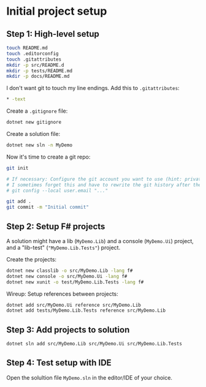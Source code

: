 # Initial project setup

## Step 1: High-level setup

```sh
touch README.md
touch .editorconfig
touch .gitattributes
mkdir -p src/README.d
mkdir -p tests/README.md
mkdir -p docs/README.md
```

I don't want git to touch my line endings. Add this to `.gitattributes`:

```sh
* -text
```

Create a `.gitignore` file:

```sh
dotnet new gitignore
```

Create a solution file:

```sh
dotnet new sln -n MyDemo
```

Now it's time to create a git repo:

```sh
git init

# If necessary: Configure the git account you want to use (hint: private vs work account)
# I sometimes forget this and have to rewrite the git history after the fact...
# git config --local user.email "..."

git add .
git commit -m "Initial commit"
```

## Step 2: Setup F# projects

A solution might have a lib (`MyDemo.Lib`) and a console (`MyDemo.Ui`) project, 
and a "lib-test" (`"MyDemo.Lib.Tests"`) project.

Create the projects:

```sh
dotnet new classlib -o src/MyDemo.Lib -lang f#
dotnet new console -o src/MyDemo.Ui -lang f#
dotnet new xunit -o test/MyDemo.Lib.Tests -lang f#
```

Wireup: Setup references between projects:

```sh
dotnet add src/MyDemo.Ui reference src/MyDemo.Lib 
dotnet add tests/MyDemo.Lib.Tests reference src/MyDemo.Lib 
```

## Step 3: Add projects to solution

```sh
dotnet sln add src/MyDemo.Lib src/MyDemo.Ui src/MyDemo.Lib.Tests
```

## Step 4: Test setup with IDE

Open the solultion file `MyDemo.sln` in the editor/IDE of your choice.
